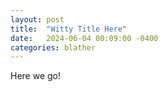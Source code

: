 ```yaml
---
layout: post
title:  "Witty Title Here"
date:   2024-06-04 00:09:00 -0400
categories: blather
---
```

Here we go!
